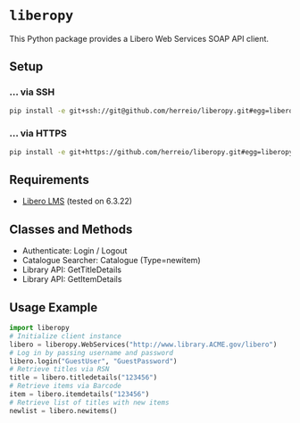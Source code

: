 # `liberopy`

This Python package provides a Libero Web Services SOAP API client.

## Setup

### ... via SSH

```sh
pip install -e git+ssh://git@github.com/herreio/liberopy.git#egg=liberopy
```

### ... via HTTPS

```sh
pip install -e git+https://github.com/herreio/liberopy.git#egg=liberopy
```

## Requirements

- [Libero LMS](http://www.libero.com.au/) (tested on 6.3.22)

## Classes and Methods

- Authenticate: Login / Logout
- Catalogue Searcher: Catalogue (Type=newitem)
- Library API: GetTitleDetails
- Library API: GetItemDetails

## Usage Example

```py
import liberopy
# Initialize client instance
libero = liberopy.WebServices("http://www.library.ACME.gov/libero")
# Log in by passing username and password
libero.login("GuestUser", "GuestPassword")
# Retrieve titles via RSN
title = libero.titledetails("123456")
# Retrieve items via Barcode
item = libero.itemdetails("123456")
# Retrieve list of titles with new items
newlist = libero.newitems()
```
